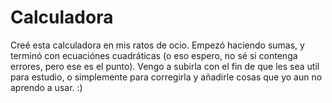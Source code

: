 Calculadora
===========

Creé esta calculadora en mis ratos de ocio. Empezó haciendo sumas, y terminó con ecuaciónes cuadráticas (o eso espero, no sé si contenga errores, pero ese es el punto). Vengo a subirla con el fin de que les sea util para estudio, o simplemente para corregirla y añadirle cosas que yo aun no aprendo a usar. :)
